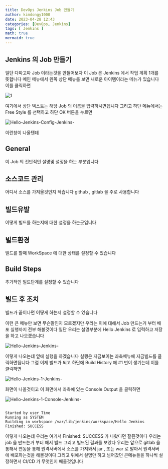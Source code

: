 ```yaml
---
title: DevOps Jenkins Job 만들기
author: kimdongy1000
date: 2023-04-28 12:43
categories: [DevOps, Jenkins]
tags: [ Jenkins ]
math: true
mermaid: true
---
```


## Jenkins 의 Job 만들기 
일단 다짜고짜 Job 이라는것을 만들어보자 이 Job 은 Jenkins 에서 작업 계획 1개를 뜻합니다 메인 메뉴에서 왼쪽 상단 메뉴를 보면 새로운 아이템이라는 메뉴가 있습니다 이를 클릭하면 

![1](https://github.com/SH-Yeon93/ImageStore/assets/58513678/e9375928-9d34-41a0-8229-47e206955a60)

여기에서 상단 텍스트는 해당 Job 의 이름을 입력하시면됩니다 그리고 하단 메뉴에서는 Free Style 를 선택하고 하단 OK 버튼을 누르면 

![Hello-Jenkins-Config-Jenkins-](https://github.com/SH-Yeon93/ImageStore/assets/58513678/349db3cf-f52d-4599-a051-7ad42bfc3a35)

이런창이 나올텐데 

## General 
이 Job 의 전반적인 설명및 설정을 하는 부분입니다 

## 소스코드 관리 
어디서 소스를 가져올것인지 적습니다 github , gitlab 을 주로 사용합니다 

## 빌드유발 
어떻게 빌드를 하는지에 대한 설정을 하는곳입니다 

## 빌드환경
빌드를 할때 WorkSpace 에 대한 상태를 설정할 수 있습니다 

## Build Steps
추가적인 빌드단계를 설정할 수 있습니다 

## 빌드 후 조치 
빌드가 끝이나면 어떻게 하는지 설정할 수 있습니다 

이런 큰 메뉴만 보면 무슨말인지 모르겠지만 우리는 이에 대해서 Job 만드는거 부터 배포 실행까지 전부 해볼것이다 일단 우리는 설명부분에 Hello Jenkins 로 입력하고 
저장을 하고 나오겠습니다 



![Hello-Jenkins-Jenkins-](https://github.com/SH-Yeon93/ImageStore/assets/58513678/108e6012-835d-48a6-be1c-c68ee8464b6d)

이렇게 나오는데 옆에 실행을 하겠습니다 실행은 지금보이는 좌측메뉴에 지금빌드를 클릭하면됩니다 그럼 이제 빌드가 되고 하단에 Build History 에 #1 번이 생기는데 이를 클릭하면 

![Hello-Jenkins-1-Jenkins-](https://github.com/SH-Yeon93/ImageStore/assets/58513678/6dd9f077-f4d6-494a-9254-5bd7a342f24c)


화면이 나올것이고 이 화면에서 좌측에 있는 Console Output 을 클릭하면 

![Hello-Jenkins-1-Console-Jenkins-](https://github.com/SH-Yeon93/ImageStore/assets/58513678/26c58f93-2821-4a30-b8b8-c9289f5ece27)

```

Started by user Time
Running as SYSTEM
Building in workspace /var/lib/jenkins/workspace/Hello Jenkins
Finished: SUCCESS

```

이렇게 나오는데 우리는 여기서 Finished: SUCCESS 가 나왔다면 잘된것이다 우리는 job 을 만드는거 부터 해서 빌드 그리고 빌드된 결과를 보았다 우리는 앞으로 
gitlab 을 통해서 연동을 통해 원격서버에서 소스를 가져와서 jar , 또는 war 로 말아서 원격서버에 배포하는것을 해볼것이다 그리고 위에서 설명만 하고 넘어갔던 
큰메뉴들을 하나씩 설정하면서 CI/CD 가 무엇인지 배울것입니다